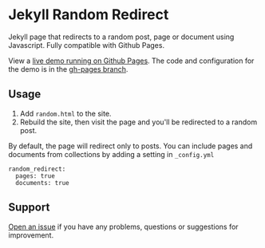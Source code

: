 # Jekyll Random Redirect

Jekyll page that redirects to a random post, page or document using Javascript. Fully compatible with Github Pages.

View a [live demo running on Github Pages](https://jekylltools.github.io/jekyll-random-redirect/random/). The code and configuration for the demo is in the [gh-pages branch](https://github.com/jekylltools/jekyll-random-redirect/tree/gh-pages).

## Usage

1. Add `random.html` to the site.
2. Rebuild the site, then visit the page and you'll be redirected to a random post.

By default, the page will redirect only to posts. You can include pages and documents from collections by adding a setting in `_config.yml`

```
random_redirect:
  pages: true
  documents: true
```

## Support

[Open an issue](https://github.com/jekylltools/jekyll-random-redirect/issues) if you have any problems, questions or suggestions for improvement.
